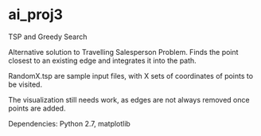 # ai_proj3
TSP and Greedy Search

Alternative solution to Travelling Salesperson Problem. Finds the point closest to an existing edge and integrates it into the path.

RandomX.tsp are sample input files, with X sets of coordinates of points to be visited.

The visualization still needs work, as edges are not always removed once points are added.

Dependencies: Python 2.7, matplotlib
